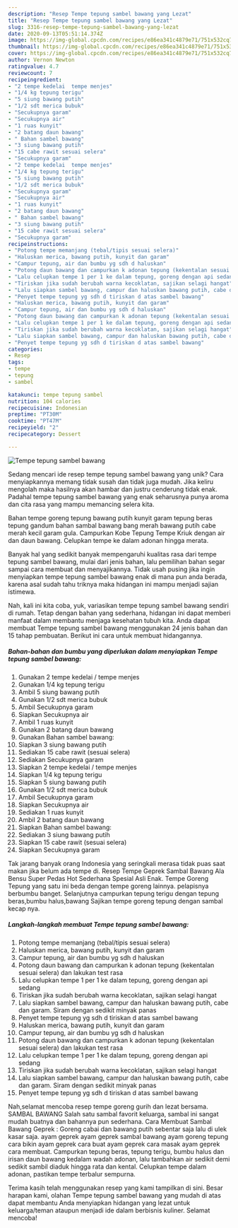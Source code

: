 ```yaml
---
description: "Resep Tempe tepung sambel bawang yang Lezat"
title: "Resep Tempe tepung sambel bawang yang Lezat"
slug: 3316-resep-tempe-tepung-sambel-bawang-yang-lezat
date: 2020-09-13T05:51:14.374Z
image: https://img-global.cpcdn.com/recipes/e86ea341c4879e71/751x532cq70/tempe-tepung-sambel-bawang-foto-resep-utama.jpg
thumbnail: https://img-global.cpcdn.com/recipes/e86ea341c4879e71/751x532cq70/tempe-tepung-sambel-bawang-foto-resep-utama.jpg
cover: https://img-global.cpcdn.com/recipes/e86ea341c4879e71/751x532cq70/tempe-tepung-sambel-bawang-foto-resep-utama.jpg
author: Vernon Newton
ratingvalue: 4.7
reviewcount: 7
recipeingredient:
- "2 tempe kedelai  tempe menjes"
- "1/4 kg tepung terigu"
- "5 siung bawang putih"
- "1/2 sdt merica bubuk"
- "Secukupnya garam"
- "Secukupnya air"
- "1 ruas kunyit"
- "2 batang daun bawang"
- " Bahan sambel bawang"
- "3 siung bawang putih"
- "15 cabe rawit sesuai selera"
- "Secukupnya garam"
- "2 tempe kedelai  tempe menjes"
- "1/4 kg tepung terigu"
- "5 siung bawang putih"
- "1/2 sdt merica bubuk"
- "Secukupnya garam"
- "Secukupnya air"
- "1 ruas kunyit"
- "2 batang daun bawang"
- " Bahan sambel bawang"
- "3 siung bawang putih"
- "15 cabe rawit sesuai selera"
- "Secukupnya garam"
recipeinstructions:
- "Potong tempe memanjang (tebal/tipis sesuai selera)"
- "Haluskan merica, bawang putih, kunyit dan garam"
- "Campur tepung, air dan bumbu yg sdh d haluskan"
- "Potong daun bawang dan campurkan k adonan tepung (kekentalan sesuai selera) dan lakukan test rasa"
- "Lalu celupkan tempe 1 per 1 ke dalam tepung, goreng dengan api sedang"
- "Tiriskan jika sudah berubah warna kecoklatan, sajikan selagi hangat"
- "Lalu siapkan sambel bawang, campur dan haluskan bawang putih, cabe dan garam. Siram dengan sedikit minyak panas"
- "Penyet tempe tepung yg sdh d tiriskan d atas sambel bawang"
- "Haluskan merica, bawang putih, kunyit dan garam"
- "Campur tepung, air dan bumbu yg sdh d haluskan"
- "Potong daun bawang dan campurkan k adonan tepung (kekentalan sesuai selera) dan lakukan test rasa"
- "Lalu celupkan tempe 1 per 1 ke dalam tepung, goreng dengan api sedang"
- "Tiriskan jika sudah berubah warna kecoklatan, sajikan selagi hangat"
- "Lalu siapkan sambel bawang, campur dan haluskan bawang putih, cabe dan garam. Siram dengan sedikit minyak panas"
- "Penyet tempe tepung yg sdh d tiriskan d atas sambel bawang"
categories:
- Resep
tags:
- tempe
- tepung
- sambel

katakunci: tempe tepung sambel 
nutrition: 104 calories
recipecuisine: Indonesian
preptime: "PT30M"
cooktime: "PT47M"
recipeyield: "2"
recipecategory: Dessert

---
```



![Tempe tepung sambel bawang](https://img-global.cpcdn.com/recipes/e86ea341c4879e71/751x532cq70/tempe-tepung-sambel-bawang-foto-resep-utama.jpg)

Sedang mencari ide resep tempe tepung sambel bawang yang unik? Cara menyiapkannya memang tidak susah dan tidak juga mudah. Jika keliru mengolah maka hasilnya akan hambar dan justru cenderung tidak enak. Padahal tempe tepung sambel bawang yang enak seharusnya punya aroma dan cita rasa yang mampu memancing selera kita.

Bahan tempe goreng tepung bawang putih kunyit garam tepung beras tepung gandum bahan sambal bawang bang merah bawang putih cabe merah kecil garam gula. Campurkan Kobe Tepung Tempe Kriuk dengan air dan daun bawang. Celupkan tempe ke dalam adonan hingga merata.

Banyak hal yang sedikit banyak mempengaruhi kualitas rasa dari tempe tepung sambel bawang, mulai dari jenis bahan, lalu pemilihan bahan segar sampai cara membuat dan menyajikannya. Tidak usah pusing jika ingin menyiapkan tempe tepung sambel bawang enak di mana pun anda berada, karena asal sudah tahu triknya maka hidangan ini mampu menjadi sajian istimewa.


Nah, kali ini kita coba, yuk, variasikan tempe tepung sambel bawang sendiri di rumah. Tetap dengan bahan yang sederhana, hidangan ini dapat memberi manfaat dalam membantu menjaga kesehatan tubuh kita. Anda dapat membuat Tempe tepung sambel bawang menggunakan 24 jenis bahan dan 15 tahap pembuatan. Berikut ini cara untuk membuat hidangannya.

<!--inarticleads1-->

##### Bahan-bahan dan bumbu yang diperlukan dalam menyiapkan Tempe tepung sambel bawang:

1. Gunakan 2 tempe kedelai / tempe menjes
1. Gunakan 1/4 kg tepung terigu
1. Ambil 5 siung bawang putih
1. Gunakan 1/2 sdt merica bubuk
1. Ambil Secukupnya garam
1. Siapkan Secukupnya air
1. Ambil 1 ruas kunyit
1. Gunakan 2 batang daun bawang
1. Gunakan  Bahan sambel bawang:
1. Siapkan 3 siung bawang putih
1. Sediakan 15 cabe rawit (sesuai selera)
1. Sediakan Secukupnya garam
1. Siapkan 2 tempe kedelai / tempe menjes
1. Siapkan 1/4 kg tepung terigu
1. Siapkan 5 siung bawang putih
1. Gunakan 1/2 sdt merica bubuk
1. Ambil Secukupnya garam
1. Siapkan Secukupnya air
1. Sediakan 1 ruas kunyit
1. Ambil 2 batang daun bawang
1. Siapkan  Bahan sambel bawang:
1. Sediakan 3 siung bawang putih
1. Siapkan 15 cabe rawit (sesuai selera)
1. Siapkan Secukupnya garam


Tak jarang banyak orang Indonesia yang seringkali merasa tidak puas saat makan jika belum ada tempe di. Resep Tempe Geprek Sambal Bawang Ala Bensu Super Pedas Hot Sederhana Spesial Asli Enak. Tempe Goreng Tepung yang satu ini beda dengan tempe goreng lainnya. pelapisnya berbumbu banget. Selanjutnya campurkan tepung terigu dengan tepung beras,bumbu halus,bawang Sajikan tempe goreng tepung dengan sambal kecap nya. 

<!--inarticleads2-->

##### Langkah-langkah membuat Tempe tepung sambel bawang:

1. Potong tempe memanjang (tebal/tipis sesuai selera)
1. Haluskan merica, bawang putih, kunyit dan garam
1. Campur tepung, air dan bumbu yg sdh d haluskan
1. Potong daun bawang dan campurkan k adonan tepung (kekentalan sesuai selera) dan lakukan test rasa
1. Lalu celupkan tempe 1 per 1 ke dalam tepung, goreng dengan api sedang
1. Tiriskan jika sudah berubah warna kecoklatan, sajikan selagi hangat
1. Lalu siapkan sambel bawang, campur dan haluskan bawang putih, cabe dan garam. Siram dengan sedikit minyak panas
1. Penyet tempe tepung yg sdh d tiriskan d atas sambel bawang
1. Haluskan merica, bawang putih, kunyit dan garam
1. Campur tepung, air dan bumbu yg sdh d haluskan
1. Potong daun bawang dan campurkan k adonan tepung (kekentalan sesuai selera) dan lakukan test rasa
1. Lalu celupkan tempe 1 per 1 ke dalam tepung, goreng dengan api sedang
1. Tiriskan jika sudah berubah warna kecoklatan, sajikan selagi hangat
1. Lalu siapkan sambel bawang, campur dan haluskan bawang putih, cabe dan garam. Siram dengan sedikit minyak panas
1. Penyet tempe tepung yg sdh d tiriskan d atas sambel bawang


Nah,selamat mencoba resep tempe goreng gurih dan lezat bersama. SAMBAL BAWANG Salah satu sambal favorit keluarga, sambal ini sangat mudah buatnya dan bahannya pun sederhana. Cara Membuat Sambal Bawang Geprek : Goreng cabai dan bawang putih sebentar saja lalu di ulek kasar saja. ayam geprek ayam geprek sambal bawang ayam goreng tepung cara bikin ayam geprek cara buat ayam geprek cara masak ayam geprek cara membuat. Campurkan tepung beras, tepung terigu, bumbu halus dan irisan daun bawang kedalam wadah adonan, lalu tambahkan air sedikit demi sedikit sambil diaduk hingga rata dan kental. Celupkan tempe dalam adonan, pastikan tempe terbalur sempurna. 

Terima kasih telah menggunakan resep yang kami tampilkan di sini. Besar harapan kami, olahan Tempe tepung sambel bawang yang mudah di atas dapat membantu Anda menyiapkan hidangan yang lezat untuk keluarga/teman ataupun menjadi ide dalam berbisnis kuliner. Selamat mencoba!
